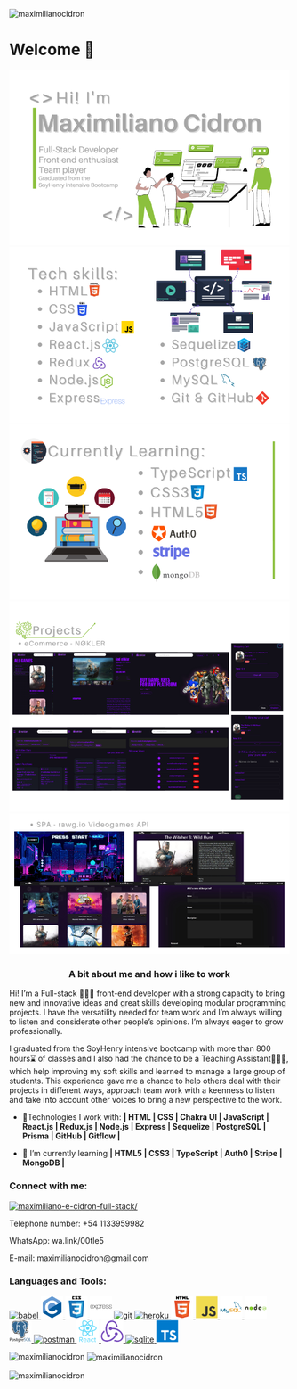 <p align="left"> <img src="https://komarev.com/ghpvc/?username=maximilianocidron&label=Profile%20views&color=0e75b6&style=flat" alt="maximilianocidron" /> </p>
<h1 align="left">Welcome 👋</h1>

![MaximilianoCidronHello](https://github.com/MaximilianoCidron/MaximilianoCidron/blob/main/Hi!%20I'm.png "MaximilianoCidron")
![MaximilianoCidronSkills](https://github.com/MaximilianoCidron/MaximilianoCidron/blob/main/Tech%20skills.png "MaximilianoCidronSkills")
![MaximilianoCidronLearning](https://github.com/MaximilianoCidron/MaximilianoCidron/blob/main/Currently%20Learning.png "MaximilianoCidronLearning")
![MaximilianoCidronNokler](https://github.com/MaximilianoCidron/MaximilianoCidron/blob/main/eCommerce-Nokler.png "MaximilianoCidronNokler")
![MaximilianoCidronSPA](https://github.com/MaximilianoCidron/MaximilianoCidron/blob/main/SPA-VideogamesAPI.png "MaximilianoCidronSPA")

<h3 align="center">A bit about me and how i like to work</h3>

Hi! I’m a Full-stack 👨🏻‍💻 front-end developer with a strong capacity to bring new and innovative ideas and great skills developing modular programming projects. I have the versatility needed for team work and I’m always willing to listen and considerate other people’s opinions. I’m always eager to grow professionally. 

I graduated from the SoyHenry intensive bootcamp with more than 800 hours⌛ of classes and I also had the chance to be a Teaching Assistant👨🏻‍🏫, which help improving my soft skills and learned to manage a large group of students. This experience gave me a chance to help others deal with their projects in different ways, approach team work with a keenness to listen and take into account other voices to bring a new perspective to the work.

- 🧠Technologies I work with: **| HTML | CSS | Chakra UI | JavaScript | React.js | Redux.js | Node.js | Express | Sequelize | PostgreSQL | Prisma | GitHub | Gitflow |**

- 🌱 I’m currently learning **| HTML5 | CSS3 | TypeScript | Auth0 | Stripe | MongoDB |**

<h3 align="left">Connect with me:</h3>
<p align="left">
<a href="https://linkedin.com/in/maximiliano-e-cidron-full-stack/" target="blank"><img align="center" src="https://raw.githubusercontent.com/rahuldkjain/github-profile-readme-generator/master/src/images/icons/Social/linked-in-alt.svg" alt="maximiliano-e-cidron-full-stack/" height="30" width="40" /></a>
</p>
<p align="left">Telephone number: +54 1133959982</p>
<p align="left">WhatsApp: wa.link/00tle5</p>
<p align="left">E-mail: maximilianocidron@gmail.com</p>

<h3 align="left">Languages and Tools:</h3>
<p align="left"> <a href="https://babeljs.io/" target="_blank" rel="noreferrer"> <img src="https://www.vectorlogo.zone/logos/babeljs/babeljs-icon.svg" alt="babel" width="40" height="40"/> </a> <a href="https://www.cprogramming.com/" target="_blank" rel="noreferrer"> <img src="https://raw.githubusercontent.com/devicons/devicon/master/icons/c/c-original.svg" alt="c" width="40" height="40"/> </a> <a href="https://www.w3schools.com/css/" target="_blank" rel="noreferrer"> <img src="https://raw.githubusercontent.com/devicons/devicon/master/icons/css3/css3-original-wordmark.svg" alt="css3" width="40" height="40"/> </a> <a href="https://expressjs.com" target="_blank" rel="noreferrer"> <img src="https://raw.githubusercontent.com/devicons/devicon/master/icons/express/express-original-wordmark.svg" alt="express" width="40" height="40"/> </a> <a href="https://git-scm.com/" target="_blank" rel="noreferrer"> <img src="https://www.vectorlogo.zone/logos/git-scm/git-scm-icon.svg" alt="git" width="40" height="40"/> </a> <a href="https://heroku.com" target="_blank" rel="noreferrer"> <img src="https://www.vectorlogo.zone/logos/heroku/heroku-icon.svg" alt="heroku" width="40" height="40"/> </a> <a href="https://www.w3.org/html/" target="_blank" rel="noreferrer"> <img src="https://raw.githubusercontent.com/devicons/devicon/master/icons/html5/html5-original-wordmark.svg" alt="html5" width="40" height="40"/> </a> <a href="https://developer.mozilla.org/en-US/docs/Web/JavaScript" target="_blank" rel="noreferrer"> <img src="https://raw.githubusercontent.com/devicons/devicon/master/icons/javascript/javascript-original.svg" alt="javascript" width="40" height="40"/> </a> <a href="https://www.mysql.com/" target="_blank" rel="noreferrer"> <img src="https://raw.githubusercontent.com/devicons/devicon/master/icons/mysql/mysql-original-wordmark.svg" alt="mysql" width="40" height="40"/> </a> <a href="https://nodejs.org" target="_blank" rel="noreferrer"> <img src="https://raw.githubusercontent.com/devicons/devicon/master/icons/nodejs/nodejs-original-wordmark.svg" alt="nodejs" width="40" height="40"/> </a> <a href="https://www.postgresql.org" target="_blank" rel="noreferrer"> <img src="https://raw.githubusercontent.com/devicons/devicon/master/icons/postgresql/postgresql-original-wordmark.svg" alt="postgresql" width="40" height="40"/> </a> <a href="https://postman.com" target="_blank" rel="noreferrer"> <img src="https://www.vectorlogo.zone/logos/getpostman/getpostman-icon.svg" alt="postman" width="40" height="40"/> </a> <a href="https://reactjs.org/" target="_blank" rel="noreferrer"> <img src="https://raw.githubusercontent.com/devicons/devicon/master/icons/react/react-original-wordmark.svg" alt="react" width="40" height="40"/> </a> <a href="https://redux.js.org" target="_blank" rel="noreferrer"> <img src="https://raw.githubusercontent.com/devicons/devicon/master/icons/redux/redux-original.svg" alt="redux" width="40" height="40"/> </a> <a href="https://www.sqlite.org/" target="_blank" rel="noreferrer"> <img src="https://www.vectorlogo.zone/logos/sqlite/sqlite-icon.svg" alt="sqlite" width="40" height="40"/> </a> <a href="https://www.typescriptlang.org/" target="_blank" rel="noreferrer"> <img src="https://raw.githubusercontent.com/devicons/devicon/master/icons/typescript/typescript-original.svg" alt="typescript" width="40" height="40"/> </a> </p>

<p><img align="left" src="https://github-readme-stats.vercel.app/api/top-langs?username=maximilianocidron&show_icons=true&locale=en&layout=compact" alt="maximilianocidron" /></p>

<p>&nbsp;<img align="center" src="https://github-readme-stats.vercel.app/api?username=maximilianocidron&show_icons=true&locale=en" alt="maximilianocidron" /></p>

<p><img align="center" src="https://github-readme-streak-stats.herokuapp.com/?user=maximilianocidron&" alt="maximilianocidron" /></p>
